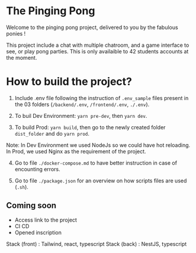 # The Pinging Pong

Welcome to the pinging pong project, delivered to you by the fabulous ponies !

This project include a chat with multiple chatroom, and a game interface to see, or play pong parties.
This is only availaible to 42 students accounts at the moment.

# How to build the project?

1. Include .env file following the instruction of `.env_sample` files present in the 03 folders (`/backend/.env`, `/frontend/.env`, `./.env`).

2. To buil Dev Environment: `yarn pre-dev`, then `yarn dev`.

3. To build Prod: `yarn build`, then go to the newly created folder `dist_folder` and do `yarn prod`.

Note: In Dev Environment we used NodeJs so we could have hot reloading. In Prod, we used Nginx as the requirement of the project.

4. Go to file `./docker-compose.md` to have better instruction in case of encounting errors.

5. Go to file `./package.json` for an overview on how scripts files are used (`.sh`).

## Coming soon

- Access link to the project
- CI CD
- Opened inscription

Stack (front) : Tailwind, react, typescript
Stack (back) : NestJS, typescript
